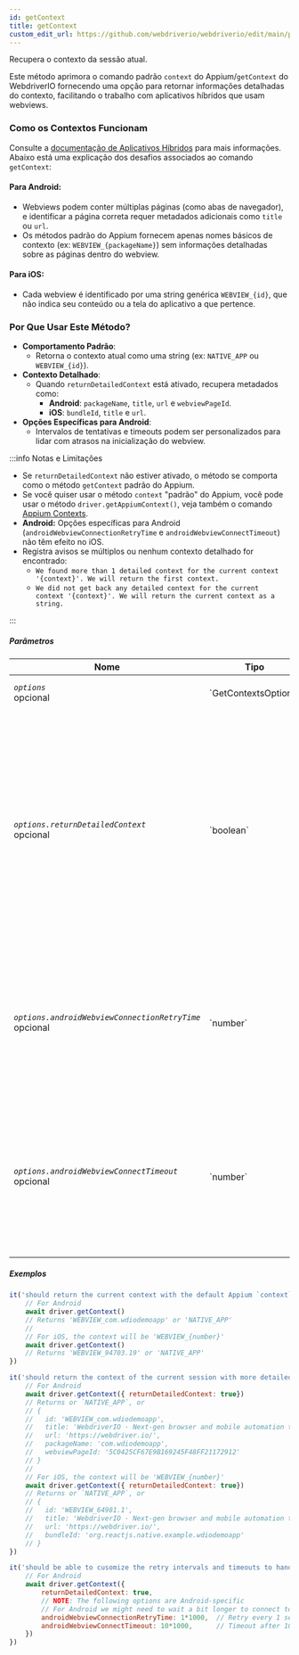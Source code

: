 ```yaml
---
id: getContext
title: getContext
custom_edit_url: https://github.com/webdriverio/webdriverio/edit/main/packages/webdriverio/src/commands/mobile/getContext.ts
---
```


Recupera o contexto da sessão atual.

Este método aprimora o comando padrão `context` do Appium/`getContext` do WebdriverIO fornecendo uma opção para
retornar informações detalhadas do contexto, facilitando o trabalho com aplicativos híbridos que usam webviews.

### Como os Contextos Funcionam
Consulte a [documentação de Aplicativos Híbridos](/docs/api/mobile#hybrid-apps) para mais informações. Abaixo está uma explicação dos desafios associados ao comando `getContext`:

#### Para Android:
- Webviews podem conter múltiplas páginas (como abas de navegador), e identificar a página correta requer metadados adicionais
  como `title` ou `url`.
- Os métodos padrão do Appium fornecem apenas nomes básicos de contexto (ex: `WEBVIEW_{packageName}`) sem informações detalhadas
  sobre as páginas dentro do webview.

#### Para iOS:
- Cada webview é identificado por uma string genérica `WEBVIEW_{id}`, que não indica seu conteúdo ou a tela do aplicativo
  a que pertence.

### Por Que Usar Este Método?
- **Comportamento Padrão**:
  - Retorna o contexto atual como uma string (ex: `NATIVE_APP` ou `WEBVIEW_{id}`).
- **Contexto Detalhado**:
  - Quando `returnDetailedContext` está ativado, recupera metadados como:
    - **Android**: `packageName`, `title`, `url` e `webviewPageId`.
    - **iOS**: `bundleId`, `title` e `url`.
- **Opções Específicas para Android**:
  - Intervalos de tentativas e timeouts podem ser personalizados para lidar com atrasos na inicialização do webview.

:::info Notas e Limitações

- Se `returnDetailedContext` não estiver ativado, o método se comporta como o método `getContext` padrão do Appium.
- Se você quiser usar o método `context` "padrão" do Appium, você pode usar o método `driver.getAppiumContext()`, veja
também o comando [Appium Contexts](/docs/api/appium#getappiumcontext).
- **Android:** Opções específicas para Android (`androidWebviewConnectionRetryTime` e `androidWebviewConnectTimeout`) não têm efeito no iOS.
- Registra avisos se múltiplos ou nenhum contexto detalhado for encontrado:
  - `We found more than 1 detailed context for the current context '{context}'. We will return the first context.`
  - `We did not get back any detailed context for the current context '{context}'. We will return the current context as a string.`

:::

##### Parâmetros

<table>
  <thead>
    <tr>
      <th>Nome</th><th>Tipo</th><th>Detalhes</th>
    </tr>
  </thead>
  <tbody>
    <tr>
      <td><code><var>options</var></code><br /><span className="label labelWarning">opcional</span></td>
      <td>`GetContextsOptions`</td>
      <td>As opções de `getContext` (opcional)</td>
    </tr>
    <tr>
      <td><code><var>options.returnDetailedContext</var></code><br /><span className="label labelWarning">opcional</span></td>
      <td>`boolean`</td>
      <td>Por padrão, retornamos apenas o nome do contexto baseado na API `context` padrão do Appium, que é apenas uma string. Se você quiser obter informações detalhadas do contexto, defina isto como `true`. O padrão é `false` (opcional).</td>
    </tr>
    <tr>
      <td><code><var>options.androidWebviewConnectionRetryTime</var></code><br /><span className="label labelWarning">opcional</span></td>
      <td>`number`</td>
      <td>O tempo em milissegundos para esperar entre cada tentativa de conexão com o webview. O padrão é `500` ms (opcional). <br /><strong>APENAS PARA ANDROID</strong></td>
    </tr>
    <tr>
      <td><code><var>options.androidWebviewConnectTimeout</var></code><br /><span className="label labelWarning">opcional</span></td>
      <td>`number`</td>
      <td>O tempo máximo em milissegundos para esperar que uma página de webview seja detectada. O padrão é `5000` ms (opcional). <br /><strong>APENAS PARA ANDROID</strong></td>
    </tr>
  </tbody>
</table>

##### Exemplos

```js title="default.test.js"
it('should return the current context with the default Appium `context` method', async () => {
    // For Android
    await driver.getContext()
    // Returns 'WEBVIEW_com.wdiodemoapp' or 'NATIVE_APP'
    //
    // For iOS, the context will be 'WEBVIEW_{number}'
    await driver.getContext()
    // Returns 'WEBVIEW_94703.19' or 'NATIVE_APP'
})

```

```js title="detailed.test.js"
it('should return the context of the current session with more detailed information', async () => {
    // For Android
    await driver.getContext({ returnDetailedContext: true})
    // Returns or `NATIVE_APP`, or
    // {
    //   id: 'WEBVIEW_com.wdiodemoapp',
    //   title: 'WebdriverIO · Next-gen browser and mobile automation test framework for Node.js | WebdriverIO',
    //   url: 'https://webdriver.io/',
    //   packageName: 'com.wdiodemoapp',
    //   webviewPageId: '5C0425CF67E9B169245F48FF21172912'
    // }
    //
    // For iOS, the context will be 'WEBVIEW_{number}'
    await driver.getContext({ returnDetailedContext: true})
    // Returns or `NATIVE_APP`, or
    // {
    //   id: 'WEBVIEW_64981.1',
    //   title: 'WebdriverIO · Next-gen browser and mobile automation test framework for Node.js | WebdriverIO',
    //   url: 'https://webdriver.io/',
    //   bundleId: 'org.reactjs.native.example.wdiodemoapp'
    // }
})

```

```js title="customize.retry.test.js"
it('should be able to cusomize the retry intervals and timeouts to handle delayed webview initialization', async () => {
    // For Android
    await driver.getContext({
        returnDetailedContext: true,
        // NOTE: The following options are Android-specific
        // For Android we might need to wait a bit longer to connect to the webview, so we can provide some additional options
        androidWebviewConnectionRetryTime: 1*1000,  // Retry every 1 second
        androidWebviewConnectTimeout: 10*1000,      // Timeout after 10 seconds
    })
})
```